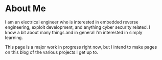 # About Me

I am an electrical engineer who is interested in embedded reverse engineering, exploit
development, and anything cyber security related. I know a bit about
many things and in general I'm interested in simply learning.

This page is a major work in progress right now, but I intend to make
pages on this blog of the various projects I get up to. 

